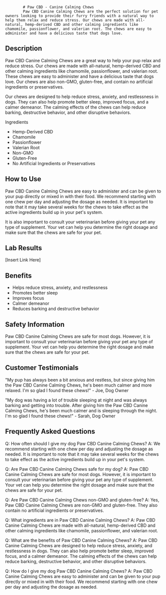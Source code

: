 
            # Paw CBD - Canine Calming Chews
            Paw CBD Canine Calming Chews are the perfect solution for pet owners looking to provide their furry friends with a natural way to help them relax and reduce stress. Our chews are made with all-natural, hemp-derived CBD and other calming ingredients like chamomile, passionflower, and valerian root. The chews are easy to administer and have a delicious taste that dogs love. 

## Description
Paw CBD Canine Calming Chews are a great way to help your pup relax and reduce stress. Our chews are made with all-natural, hemp-derived CBD and other calming ingredients like chamomile, passionflower, and valerian root. These chews are easy to administer and have a delicious taste that dogs love. Our chews are also non-GMO, gluten-free, and contain no artificial ingredients or preservatives. 

Our chews are designed to help reduce stress, anxiety, and restlessness in dogs. They can also help promote better sleep, improved focus, and a calmer demeanor. The calming effects of the chews can help reduce barking, destructive behavior, and other disruptive behaviors. 

Ingredients
- Hemp-Derived CBD
- Chamomile
- Passionflower
- Valerian Root
- Non-GMO
- Gluten-Free
- No Artificial Ingredients or Preservatives

## How to Use
Paw CBD Canine Calming Chews are easy to administer and can be given to your pup directly or mixed in with their food. We recommend starting with one chew per day and adjusting the dosage as needed. It is important to note that it may take several weeks for the chews to take effect as the active ingredients build up in your pet's system. 

It is also important to consult your veterinarian before giving your pet any type of supplement. Your vet can help you determine the right dosage and make sure that the chews are safe for your pet. 

## Lab Results
[Insert Link Here]

## Benefits
- Helps reduce stress, anxiety, and restlessness
- Promotes better sleep
- Improves focus
- Calmer demeanor
- Reduces barking and destructive behavior

## Safety Information
Paw CBD Canine Calming Chews are safe for most dogs. However, it is important to consult your veterinarian before giving your pet any type of supplement. Your vet can help you determine the right dosage and make sure that the chews are safe for your pet. 

## Customer Testimonials
"My pup has always been a bit anxious and restless, but since giving him the Paw CBD Canine Calming Chews, he's been much calmer and more relaxed. I'm so glad I found these chews!" - Joe, Dog Owner 

"My dog was having a lot of trouble sleeping at night and was always barking and getting into trouble. After giving him the Paw CBD Canine Calming Chews, he's been much calmer and is sleeping through the night. I'm so glad I found these chews!" - Sarah, Dog Owner 

## Frequently Asked Questions
Q: How often should I give my dog Paw CBD Canine Calming Chews? 
A: We recommend starting with one chew per day and adjusting the dosage as needed. It is important to note that it may take several weeks for the chews to take effect as the active ingredients build up in your pet's system. 

Q: Are Paw CBD Canine Calming Chews safe for my dog? 
A: Paw CBD Canine Calming Chews are safe for most dogs. However, it is important to consult your veterinarian before giving your pet any type of supplement. Your vet can help you determine the right dosage and make sure that the chews are safe for your pet. 

Q: Are Paw CBD Canine Calming Chews non-GMO and gluten-free? 
A: Yes, Paw CBD Canine Calming Chews are non-GMO and gluten-free. They also contain no artificial ingredients or preservatives. 

Q: What ingredients are in Paw CBD Canine Calming Chews? 
A: Paw CBD Canine Calming Chews are made with all-natural, hemp-derived CBD and other calming ingredients like chamomile, passionflower, and valerian root. 

Q: What are the benefits of Paw CBD Canine Calming Chews? 
A: Paw CBD Canine Calming Chews are designed to help reduce stress, anxiety, and restlessness in dogs. They can also help promote better sleep, improved focus, and a calmer demeanor. The calming effects of the chews can help reduce barking, destructive behavior, and other disruptive behaviors. 

Q: How do I give my dog Paw CBD Canine Calming Chews? 
A: Paw CBD Canine Calming Chews are easy to administer and can be given to your pup directly or mixed in with their food. We recommend starting with one chew per day and adjusting the dosage as needed.